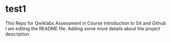 # test1
This Repo for Qwiklabs Assessment in Course Introduction to Git and Github
I am editing the README file. Adding some more details about the project description.
